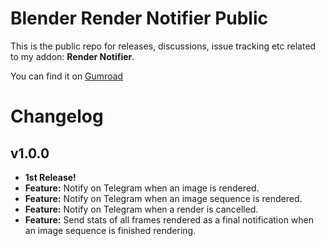 # Blender Render Notifier Public

This is the public repo for releases, discussions, issue tracking etc related to my addon: **Render Notifier**. 

You can find it on [Gumroad](https://neeraj-artx.gumroad.com/l/blender-render-notifier)

# Changelog

## v1.0.0

- **1st Release!**
- **Feature:** Notify on Telegram when an image is rendered.
- **Feature:** Notify on Telegram when an image sequence is rendered.
- **Feature:** Notify on Telegram when a render is cancelled.
- **Feature:** Send stats of all frames rendered as a final notification when an image sequence is finished rendering.
